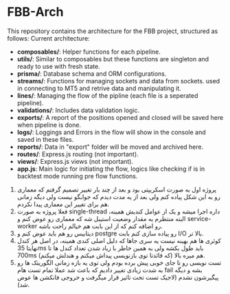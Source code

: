 # FBB-Arch

This repository contains the architecture for the FBB project, structured as follows:
Current architecture:
- **composables/**: Helper functions for each pipeline.
- **utils/**: Similar to composables but these functions are singleton and ready to use with fresh state.
- **prisma/**: Database schema and ORM configurations.
- **streams/**: Functions for managing sockets and data from sockets. used in connecting to MT5 and retrive data and manipulating it.
- **lines/**: Managing the flow of the pipline (each file is a seperated pipeline).
- **validations/**: Includes data validation logic.
- **exports/**: A report of the positions opened and closed will be saved here when pipeline is done.
- **logs/**: Loggings and Errors in the flow will show in the console and saved in these files.
- **reports/**: Data in "export" folder will be moved and archived here.
- **routes/**: Express.js routing (not important).
- **views/**: Express.js views (not important).
- **app.js**: Main logic for initiating the flow, logics like checking if is in backtest mode running pre flow functions. 


1. پروژه اول به صورت اسکریپتی بود و بعد از چند بار تغییر تصمیم گرفتم که معماری رو به این شکل پیاده کنم ولی بعد از یه مدت دیدم که جوابگو نیست ولی دیگه زمانی هم برای تغییر این معماری پیدا نکردم.
2. فعلا پروژه به صورت single-thread داره اجرا میشه و یک از عوامل کندیش همینه، البته منتظرم یه مقدار وضعیت استیبل شه که معماری رو عوض کنم و service-worker رو اضافه کنم که از این بابت هم خیالم راحت باشه.
3. دیتابیس رو هم باید عوض کنم و postgre رو پیاده سازی کنم بابت I/O بالا تر.
4. کوئری ها هم بهینه نیست یه سری جاها که دلیل اصلی کندی همینه، در اصل هر کندل نهایتا 35ms باید طول بکشه ولی به همین خاطر با زیاد شدن تعداد کندل ها تا 700ms هم میره بالا (که قائدتا توی بازنویسی پیداش میکنم و هندلش میکنم).
5. تست نویسی رو تا جای خوبی پیش برده بودم ولی توی یه بازه زمانی الگوریتک ها رو به شدت زیادی تغییر دادیم که باعث شد عملا تمام تست هام fail بشه و دیگه پیگیرشون نشدم (لاجیک تست تحت تاثیر قرار میگرفت و خروجی فانکشن ها عوض شد).
